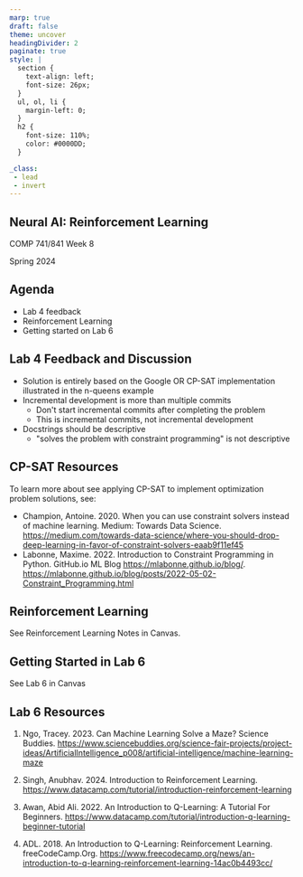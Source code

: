 ```yaml
---
marp: true
draft: false
theme: uncover
headingDivider: 2
paginate: true
style: |
  section {
    text-align: left;
    font-size: 26px;
  }
  ul, ol, li {
    margin-left: 0;
  }
  h2 {
    font-size: 110%;
    color: #0000DD;
  }

_class:
 - lead
 - invert
---
```


## Neural AI: Reinforcement Learning
COMP 741/841 Week 8​

Spring 2024

## Agenda
- Lab 4 feedback
- Reinforcement Learning
- Getting started on Lab 6

## Lab 4 Feedback and Discussion
- Solution is entirely based on the Google OR CP-SAT implementation illustrated in the n-queens example​
- Incremental development is more than multiple commits​
  - Don't start incremental commits after completing the problem​
  - This is incremental commits, not incremental development​
- Docstrings should be descriptive​
  - "solves the problem with constraint programming" is not descriptive​

## CP-SAT Resources
To learn more about see applying CP-SAT to implement optimization problem solutions, see:​
- Champion, Antoine. 2020. When you can use constraint solvers instead of machine learning. Medium: Towards Data Science.  https://medium.com/towards-data-science/where-you-should-drop-deep-learning-in-favor-of-constraint-solvers-eaab9f11ef45 ​
- Labonne, Maxime. 2022.  Introduction to Constraint Programming in Python. GitHub.io ML Blog https://mlabonne.github.io/blog/. https://mlabonne.github.io/blog/posts/2022-05-02-Constraint_Programming.html  ​

## Reinforcement Learning
See Reinforcement Learning Notes in Canvas.

## Getting Started in Lab 6
See Lab 6 in Canvas

## Lab 6 Resources
1. Ngo, Tracey. 2023. Can Machine Learning Solve a Maze? Science Buddies. https://www.sciencebuddies.org/science-fair-projects/project-ideas/ArtificialIntelligence_p008/artificial-intelligence/machine-learning-maze

2. Singh, Anubhav. 2024. Introduction to Reinforcement Learning. https://www.datacamp.com/tutorial/introduction-reinforcement-learning

3. Awan, Abid Ali. 2022. An Introduction to Q-Learning: A Tutorial For Beginners. https://www.datacamp.com/tutorial/introduction-q-learning-beginner-tutorial

4. ADL. 2018. An Introduction to Q-Learning: Reinforcement Learning. freeCodeCamp.Org. https://www.freecodecamp.org/news/an-introduction-to-q-learning-reinforcement-learning-14ac0b4493cc/
